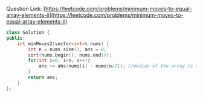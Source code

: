 Question Link: [https://leetcode.com/problems/minimum-moves-to-equal-array-elements-ii](https://leetcode.com/problems/minimum-moves-to-equal-array-elements-ii)

```cpp
class Solution {
public:
    int minMoves2(vector<int>& nums) {
        int n = nums.size(), ans = 0;
        sort(nums.begin(), nums.end());
        for(int i=0; i<n; i++){
            ans += abs(nums[i] - nums[n/2]); //median of the array is the common value
        }
        return ans;
    }
};
```
